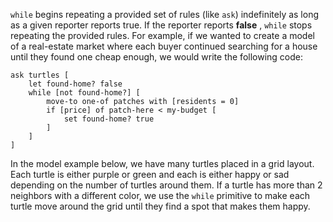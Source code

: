 ﻿`while` begins repeating a provided set of rules (like `ask`) indefinitely as long as a given reporter reports true. If the reporter reports **false** , `while` stops repeating the provided rules.  For example, if we wanted to create a model of a real-estate market where each buyer continued searching for a house until they found one cheap enough, we would write the following code: 



```
ask turtles [
	let found-home? false
	while [not found-home?] [
		move-to one-of patches with [residents = 0]
		if [price] of patch-here < my-budget [
			set found-home? true
		]
	]
]
```



In the model example below, we have many turtles placed in a grid layout. Each turtle is either purple or green and each is either happy or sad depending on the number of turtles around them. If a turtle has more than 2 neighbors with a different color, we use the `while` primitive to make each turtle move around the grid until they find a spot that makes them happy.

